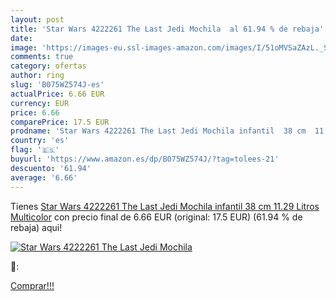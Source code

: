 ```yaml
---
layout: post
title: 'Star Wars 4222261 The Last Jedi Mochila  al 61.94 % de rebaja'
date: 
image: 'https://images-eu.ssl-images-amazon.com/images/I/51oMVSaZAzL._SL200_.jpg'
comments: true
category: ofertas
author: ring
slug: 'B075WZ574J-es'
actualPrice: 6.66 EUR
currency: EUR
price: 6.66
comparePrice: 17.5 EUR
prodname: 'Star Wars 4222261 The Last Jedi Mochila infantil  38 cm  11.29 Litros  Multicolor'
country: 'es'
flag: '🇪🇸'
buyurl: 'https://www.amazon.es/dp/B075WZ574J/?tag=tolees-21'
descuento: '61.94'
average: '6.66'
---
```


Tienes [Star Wars 4222261 The Last Jedi Mochila infantil  38 cm  11.29 Litros  Multicolor](https://www.amazon.es/dp/B075WZ574J/?tag=tolees-21) con precio final de  6.66 EUR (original: 17.5 EUR) (61.94 %  de rebaja) aqui!

[![Star Wars 4222261 The Last Jedi Mochila ](https://images-eu.ssl-images-amazon.com/images/I/51oMVSaZAzL._SL200_.jpg)](https://www.amazon.es/dp/B075WZ574J/?tag=tolees-21)

🔎:


[Comprar!!!](https://www.amazon.es/dp/B075WZ574J/?tag=tolees-21)

